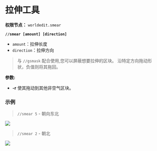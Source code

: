 # **拉伸工具**

**权限节点：** `worldedit.smear`

**`//smear [amount] [direction]`**

- `amount`：拉伸长度
- `direction`：拉伸方向

> 与 `//gsmask` 配合使用,您可以屏蔽想要拉伸的区块。
沿特定方向拖动形状，负值则将其拖回。

**参数:**
- **-r** 使其拖动到其他非空气区块。

### 示例

> `//smear 5` - 朝向东北

![](images/smear5.png)

> `//smear 2` - 朝北

![](images/smear2.png)